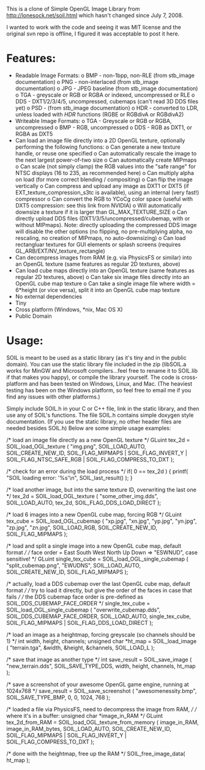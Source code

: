 This is a clone of Simple OpenGL Image Library from http://lonesock.net/soil.html which hasn't changed since July 7, 2008.

I wanted to work with the code and seeing it was MIT license and the original svn repo is offline, I figured it was acceptable to post it here.

Features:
=========

* Readable Image Formats:
  o BMP - non-1bpp, non-RLE (from stb_image documentation)
  o PNG - non-interlaced (from stb_image documentation)
  o JPG - JPEG baseline (from stb_image documentation)
  o TGA - greyscale or RGB or RGBA or indexed, uncompressed or RLE
  o DDS - DXT1/2/3/4/5, uncompressed, cubemaps (can't read 3D DDS files yet)
  o PSD - (from stb_image documentation)
  o HDR - converted to LDR, unless loaded with *HDR* functions (RGBE or RGBdivA or RGBdivA2) 
* Writeable Image Formats:
  o TGA - Greyscale or RGB or RGBA, uncompressed
  o BMP - RGB, uncompressed
  o DDS - RGB as DXT1, or RGBA as DXT5 
* Can load an image file directly into a 2D OpenGL texture, optionally performing the following functions:
  o Can generate a new texture handle, or reuse one specified
  o Can automatically rescale the image to the next largest power-of-two size
  o Can automatically create MIPmaps
  o Can scale (not simply clamp) the RGB values into the "safe range" for NTSC displays (16 to 235, as recommended here)
  o Can multiply alpha on load (for more correct blending / compositing)
  o Can flip the image vertically
  o Can compress and upload any image as DXT1 or DXT5 (if EXT_texture_compression_s3tc is available), using an internal (very fast!) compressor
  o Can convert the RGB to YCoCg color space (useful with DXT5 compression: see this link from NVIDIA)
  o Will automatically downsize a texture if it is larger than GL_MAX_TEXTURE_SIZE
  o Can directly upload DDS files (DXT1/3/5/uncompressed/cubemap, with or without MIPmaps). Note: directly uploading the compressed DDS image will disable the other options (no flipping, no pre-multiplying alpha, no rescaling, no creation of MIPmaps, no auto-downsizing)
  o Can load rectangluar textures for GUI elements or splash screens (requires GL_ARB/EXT/NV_texture_rectangle) 
* Can decompress images from RAM (e.g. via PhysicsFS or similar) into an OpenGL texture (same features as regular 2D textures, above)
* Can load cube maps directly into an OpenGL texture (same features as regular 2D textures, above)
  o Can take six image files directly into an OpenGL cube map texture
  o Can take a single image file where width = 6*height (or vice versa), split it into an OpenGL cube map texture 
* No external dependencies
* Tiny
* Cross platform (Windows, *nix, Mac OS X)
* Public Domain 

Usage:
=======

SOIL is meant to be used as a static library (as it's tiny and in the public domain). You can use the static library file included in the zip (libSOIL.a works for MinGW and Microsoft compilers...feel free to rename it to SOIL.lib if that makes you happy), or compile the library yourself. The code is cross-platform and has been tested on Windows, Linux, and Mac. (The heaviest testing has been on the Windows platform, so feel free to email me if you find any issues with other platforms.)

Simply include SOIL.h in your C or C++ file, link in the static library, and then use any of SOIL's functions. The file SOIL.h contains simple doxygen style documentation. (If you use the static library, no other header files are needed besides SOIL.h) Below are some simple usage examples:

/* load an image file directly as a new OpenGL texture */
GLuint tex_2d = SOIL_load_OGL_texture
	(
		"img.png",
		SOIL_LOAD_AUTO,
		SOIL_CREATE_NEW_ID,
		SOIL_FLAG_MIPMAPS | SOIL_FLAG_INVERT_Y | SOIL_FLAG_NTSC_SAFE_RGB | SOIL_FLAG_COMPRESS_TO_DXT
	);
	
/* check for an error during the load process */
if( 0 == tex_2d )
{
	printf( "SOIL loading error: '%s'\n", SOIL_last_result() );
}

/* load another image, but into the same texture ID, overwriting the last one */
tex_2d = SOIL_load_OGL_texture
	(
		"some_other_img.dds",
		SOIL_LOAD_AUTO,
		tex_2d,
		SOIL_FLAG_DDS_LOAD_DIRECT
	);
	
/* load 6 images into a new OpenGL cube map, forcing RGB */
GLuint tex_cube = SOIL_load_OGL_cubemap
	(
		"xp.jpg",
		"xn.jpg",
		"yp.jpg",
		"yn.jpg",
		"zp.jpg",
		"zn.jpg",
		SOIL_LOAD_RGB,
		SOIL_CREATE_NEW_ID,
		SOIL_FLAG_MIPMAPS
	);
	
/* load and split a single image into a new OpenGL cube map, default format */
/* face order = East South West North Up Down => "ESWNUD", case sensitive! */
GLuint single_tex_cube = SOIL_load_OGL_single_cubemap
	(
		"split_cubemap.png",
		"EWUDNS",
		SOIL_LOAD_AUTO,
		SOIL_CREATE_NEW_ID,
		SOIL_FLAG_MIPMAPS
	);
	
/* actually, load a DDS cubemap over the last OpenGL cube map, default format */
/* try to load it directly, but give the order of the faces in case that fails */
/* the DDS cubemap face order is pre-defined as SOIL_DDS_CUBEMAP_FACE_ORDER */
single_tex_cube = SOIL_load_OGL_single_cubemap
	(
		"overwrite_cubemap.dds",
		SOIL_DDS_CUBEMAP_FACE_ORDER,
		SOIL_LOAD_AUTO,
		single_tex_cube,
		SOIL_FLAG_MIPMAPS | SOIL_FLAG_DDS_LOAD_DIRECT
	);
	
/* load an image as a heightmap, forcing greyscale (so channels should be 1) */
int width, height, channels;
unsigned char *ht_map = SOIL_load_image
	(
		"terrain.tga",
		&width, &height, &channels,
		SOIL_LOAD_L
	);
	
/* save that image as another type */
int save_result = SOIL_save_image
	(
		"new_terrain.dds",
		SOIL_SAVE_TYPE_DDS,
		width, height, channels,
		ht_map
	);
	
/* save a screenshot of your awesome OpenGL game engine, running at 1024x768 */
save_result = SOIL_save_screenshot
	(
		"awesomenessity.bmp",
		SOIL_SAVE_TYPE_BMP,
		0, 0, 1024, 768
	);

/* loaded a file via PhysicsFS, need to decompress the image from RAM, */
/* where it's in a buffer: unsigned char *image_in_RAM */
GLuint tex_2d_from_RAM = SOIL_load_OGL_texture_from_memory
	(
		image_in_RAM,
		image_in_RAM_bytes,
		SOIL_LOAD_AUTO,
		SOIL_CREATE_NEW_ID,
		SOIL_FLAG_MIPMAPS | SOIL_FLAG_INVERT_Y | SOIL_FLAG_COMPRESS_TO_DXT
	);
	
/* done with the heightmap, free up the RAM */
SOIL_free_image_data( ht_map );
